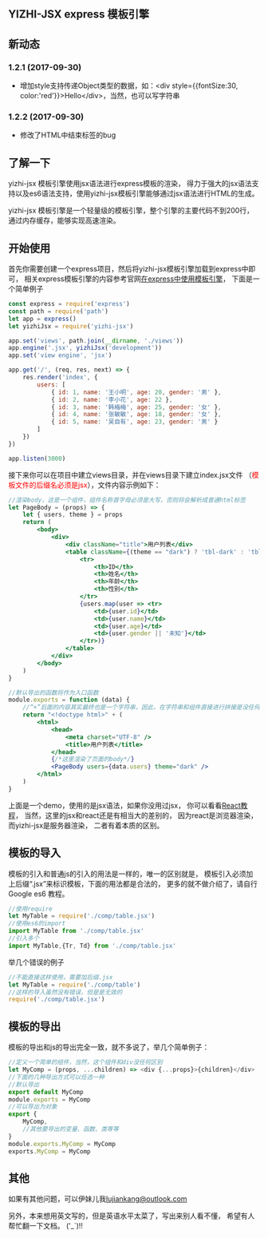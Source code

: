 ## YIZHI-JSX express 模板引擎

## 新动态
### 1.2.1 (2017-09-30)
* 增加style支持传递Object类型的数据，如：&lt;div style={{fontSize:30, color:'red'}}&gt;Hello&lt;/div&gt;，当然，也可以写字符串
### 1.2.2 (2017-09-30)
* 修改了HTML中结束标签的bug

## 了解一下

yizhi-jsx 模板引擎使用jsx语法进行express模板的渲染，
得力于强大的jsx语法支持以及es6语法支持，使用yizhi-jsx模板引擎能够通过jsx语法进行HTML的生成。

yizhi-jsx 模板引擎是一个轻量级的模板引擎，整个引擎的主要代码不到200行，
通过内存缓存，能够实现高速渲染。

## 开始使用

首先你需要创建一个express项目，然后将yizhi-jsx模板引擎加载到express中即可，
相关express模板引擎的内容参考官网[在express中使用模板引擎](http://www.expressjs.com.cn/guide/using-template-engines.html)，
下面是一个简单例子
```js
const express = require('express')
const path = require('path')
let app = express()
let yizhiJsx = require('yizhi-jsx')

app.set('views', path.join(__dirname, './views'))
app.engine('.jsx', yizhiJsx('development'))
app.set('view engine', 'jsx')

app.get('/', (req, res, next) => {
	res.render('index', {
		users: [
			{ id: 1, name: '王小明', age: 20, gender: '男' },
			{ id: 2, name: '李小花', age: 22 },
			{ id: 3, name: '韩梅梅', age: 25, gender: '女' },
			{ id: 4, name: '张敏敏', age: 18, gender: '女' },
			{ id: 5, name: '吴自有', age: 23, gender: '男' }
		]
	})
})

app.listen(3000)
```
接下来你可以在项目中建立views目录，并在views目录下建立index.jsx文件
（<font color="red">模板文件的后缀名必须是jsx</font>），文件内容示例如下：
```jsx
//渲染body，这是一个组件，组件名称首字母必须是大写，否则将会解析成普通html标签
let PageBody = (props) => {
	let { users, theme } = props
	return (
		<body>
			<div>
				<div className="title">用户列表</div>
				<table className={(theme == "dark") ? 'tbl-dark' : 'tbl-light'}>
					<tr>
						<th>ID</th>
						<th>姓名</th>
						<th>年龄</th>
						<th>性别</th>
					</tr>
					{users.map(user => <tr>
						<td>{user.id}</td>
						<td>{user.name}</td>
						<td>{user.age}</td>
						<td>{user.gender || '未知'}</td>
					</tr>)}
				</table>
			</div>
		</body>
	)
}

//默认导出的函数将作为入口函数
module.exports = function (data) {
	//“+”后面的内容其实最终也是一个字符串，因此，在字符串和组件直接进行拼接是没任何问题的
	return "<!doctype html>" + (
		<html>
			<head>
				<meta charset="UTF-8" />
				<title>用户列表</title>
			</head>
			{/*这里渲染了页面的body*/}
			<PageBody users={data.users} theme="dark" />
		</html>
	)
}
```
上面是一个demo，使用的是jsx语法，如果你没用过jsx，
你可以看看[React教程](http://www.runoob.com/react/react-jsx.html)，
当然，这里的jsx和react还是有相当大的差别的，
因为react是浏览器渲染，而yizhi-jsx是服务器渲染，
二者有着本质的区别。

## 模板的导入

模板的引入和普通js的引入的用法是一样的，唯一的区别就是，
模板引入必须加上后缀“.jsx”来标识模板，下面的用法都是合法的，
更多的就不做介绍了，请自行 Google es6 教程。
```js
//使用require
let MyTable = require('./comp/table.jsx')
//使用es6的import
import MyTable from './comp/table.jsx'
//引入多个
import MyTable,{Tr, Td} from './comp/table.jsx'
```
举几个错误的例子
```js
//不能直接这样使用，需要加后缀.jsx
let MyTable = require('./comp/table')
//这样的导入虽然没有错误，但是是无效的
require('./comp/table.jsx')
```

## 模板的导出
模板的导出和js的导出完全一致，就不多说了，举几个简单例子：
```js
//定义一个简单的组件，当然，这个组件和div没任何区别
let MyComp = (props, ...children) => <div {...props}>{children}</div>
//下面的几种导出方式可以任选一种
//默认导出
export default MyComp
module.exports = MyComp
//可以导出为对象
export {
	MyComp,
	//其他要导出的变量、函数、类等等
}
module.exports.MyComp = MyComp
exports.MyComp = MyComp
```

## 其他

如果有其他问题，可以伊妹儿我[lujiankang@outlook.com](mailto:lujiankang@outlook.com)

另外，本来想用英文写的，但是英语水平太菜了，写出来别人看不懂，
希望有人帮忙翻一下文档。 ('_`)!!